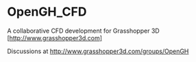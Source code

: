 OpenGH_CFD
==========

A collaborative CFD development for Grasshopper 3D [http://www.grasshopper3d.com]

Discussions at http://www.grasshopper3d.com/groups/OpenGH
